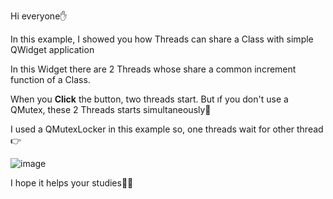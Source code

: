 Hi everyone:hand:

In this example, I showed you how Threads can share a Class with simple QWidget application

In this Widget there are 2 Threads whose share a common increment function of a Class. 

When you **Click** the button, two threads start. But ıf you don't use a QMutex, these 2 Threads starts simultaneously:anger: 

I used a QMutexLocker in this example so, one threads wait for other thread :point_right: 

![image](https://user-images.githubusercontent.com/91613858/219558962-f3ea0561-bd18-4eec-ad8b-49465c2314aa.png)

I hope it helps your studies:woman_shrugging:
